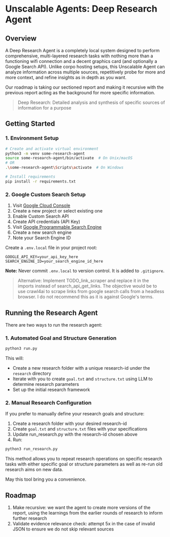 # Unscalable Agents: Deep Research Agent

## Overview
A Deep Research Agent is a completely local system designed to perform comprehensive, multi-layered research tasks with nothing more than a functioning wifi connection and a decent graphics card (and optionally a Google Search API). Unlike corpo hosting setups, this Unscalable Agent can analyze information across multiple sources, repetitively probe for more and more context, and refine insights as in depth as you want.

Our roadmap is taking our sectioned report and making it recursive with the previous report acting as the background for more specific information.

> Deep Research: Detailed analysis and synthesis of specific sources of information for a purpose

## Getting Started

### 1. Environment Setup
```bash
# Create and activate virtual environment
python3 -m venv some-research-agent
source some-research-agent/bin/activate  # On Unix/macOS
# OR
.\some-research-agent\Scripts\activate  # On Windows

# Install requirements
pip install -r requirements.txt
```

### 2. Google Custom Search Setup

1. Visit [Google Cloud Console](https://console.cloud.google.com/)
2. Create a new project or select existing one
3. Enable Custom Search API
4. Create API credentials (API Key)
5. Visit [Google Programmable Search Engine](https://programmablesearch.google.com/create)
6. Create a new search engine
7. Note your Search Engine ID

Create a `.env.local` file in your project root:
```
GOOGLE_API_KEY=your_api_key_here
SEARCH_ENGINE_ID=your_search_engine_id_here
```

**Note:** Never commit `.env.local` to version control. It is added to `.gitignore`.

> Alternative: Implement TODO_link_scraper and replace it in the imports instead of search_api_get_links. The objective would be to use crawl4ai to scrape links from google search calls from a headless browser. I do not recommend this as it is against Google's terms.

## Running the Research Agent

There are two ways to run the research agent:

### 1. Automated Goal and Structure Generation
```bash
python3 run.py
```
This will:
- Create a new research folder with a unique research-id under the `research` directory
- Iterate with you to create `goal.txt` and `structure.txt` using LLM to determine research parameters
- Set up the initial research framework

### 2. Manual Research Configuration
If you prefer to manually define your research goals and structure:
1. Create a research folder with your desired research-id
2. Create `goal.txt` and `structure.txt` files with your specifications
3. Update run_research.py with the research-id chosen above
3. Run:
```bash
python3 run_research.py
```
This method allows you to repeat research operations on specific research tasks with either specific goal or structure parameters as well as re-run old research aims on new data.

May this tool bring you a convenience.

## Roadmap
1. Make recursive: we want the agent to create more versions of the report, using the learnings from the earlier rounds of research to inform further research
2. Validate evidence relevance check: attempt 5x in the case of invalid JSON to ensure we do not skip relevant sources